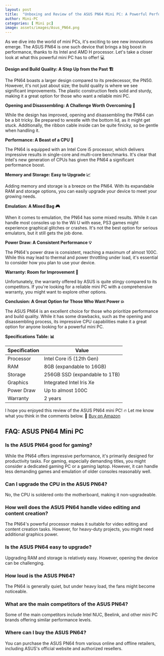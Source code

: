 ```yaml
---
layout: post
title:  "Unboxing and Review of the ASUS PN64 Mini PC: A Powerful Performance Boost! 🔥"
author: Mini-PC
categories: [ Mini pc]
image: assets/images/Asus_PN64.png
--- 
```


As we dive into the world of mini PCs, it's exciting to see new innovations emerge. The ASUS PN64 is one such device that brings a big boost in performance, thanks to its Intel and AMD H processor. Let's take a closer look at what this powerful mini PC has to offer! 💻

**Design and Build Quality: A Step Up from the Past 🏗️**

The PN64 boasts a larger design compared to its predecessor, the PN50. However, it's not just about size; the build quality is where we see significant improvements. The plastic construction feels solid and sturdy, making it a great option for those who want a reliable mini PC.

**Opening and Disassembling: A Challenge Worth Overcoming 🔧**

While the design has improved, opening and disassembling the PN64 can be a bit tricky. Be prepared to wrestle with the bottom lid, as it might get stuck. Additionally, the ribbon cable inside can be quite finicky, so be gentle when handling it.

**Performance: A Beast of a CPU 💪**

The PN64 is equipped with an Intel Core i5 processor, which delivers impressive results in single-core and multi-core benchmarks. It's clear that Intel's new generation of CPUs has given the PN64 a significant performance boost.

**Memory and Storage: Easy to Upgrade 📈**

Adding memory and storage is a breeze on the PN64. With its expandable RAM and storage options, you can easily upgrade your device to meet your growing needs.

**Emulation: A Mixed Bag 🎮**

When it comes to emulation, the PN64 has some mixed results. While it can handle most consoles up to the Wii U with ease, PS3 games might experience graphical glitches or crashes. It's not the best option for serious emulators, but it still gets the job done.

**Power Draw: A Consistent Performance 💡**

The PN64's power draw is consistent, reaching a maximum of almost 100C. While this may lead to thermal and power throttling under load, it's essential to consider how you plan to use your device.

**Warranty: Room for Improvement 📝**

Unfortunately, the warranty offered by ASUS is quite stingy compared to its competitors. If you're looking for a reliable mini PC with a comprehensive warranty, you might want to explore other options.

**Conclusion: A Great Option for Those Who Want Power 💥**

The ASUS PN64 is an excellent choice for those who prioritize performance and build quality. While it has some drawbacks, such as the opening and disassembling process, its impressive CPU capabilities make it a great option for anyone looking for a powerful mini PC.

**Specifications Table: 📊**

| Specification | Value |
| --- | --- |
| Processor | Intel Core i5 (12th Gen) |
| RAM | 8GB (expandable to 16GB) |
| Storage | 256GB SSD (expandable to 1TB) |
| Graphics | Integrated Intel Iris Xe |
| Power Draw | Up to almost 100C |
| Warranty | 2 years |


I hope you enjoyed this review of the ASUS PN64 mini PC! 🔥 Let me know what you think in the comments below. 💬 [Buy on Amazon](https://geni.us/XNgJnmz) 


## FAQ: ASUS PN64 Mini PC

### Is the ASUS PN64 good for gaming?
While the PN64 offers impressive performance, it's primarily designed for productivity tasks. For gaming, especially demanding titles, you might consider a dedicated gaming PC or a gaming laptop. However, it can handle less demanding games and emulation of older consoles reasonably well.

### Can I upgrade the CPU in the ASUS PN64?
No, the CPU is soldered onto the motherboard, making it non-upgradeable.

### How well does the ASUS PN64 handle video editing and content creation?
The PN64's powerful processor makes it suitable for video editing and content creation tasks. However, for heavy-duty projects, you might need additional graphics power.

### Is the ASUS PN64 easy to upgrade?
Upgrading RAM and storage is relatively easy. However, opening the device can be challenging.

### How loud is the ASUS PN64?
The PN64 is generally quiet, but under heavy load, the fans might become noticeable.

### What are the main competitors of the ASUS PN64?
Some of the main competitors include Intel NUC, Beelink, and other mini PC brands offering similar performance levels.

### Where can I buy the ASUS PN64?
You can purchase the ASUS PN64 from various online and offline retailers, including ASUS's official website and authorized resellers.


